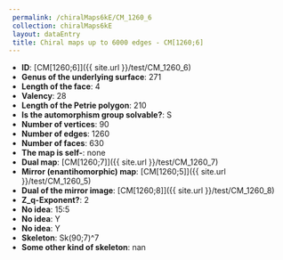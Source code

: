 ```yaml
--- 
 permalink: /chiralMaps6kE/CM_1260_6 
 collection: chiralMaps6kE
 layout: dataEntry
 title: Chiral maps up to 6000 edges - CM[1260;6]
---
```


- **ID**: [CM[1260;6]]({{ site.url }}/test/CM_1260_6)
- **Genus of the underlying surface**: 271
- **Length of the face**: 4
- **Valency**: 28
- **Length of the Petrie polygon**: 210
- **Is the automorphism group solvable?**: S
- **Number of vertices**: 90
- **Number of edges**: 1260
- **Number of faces**: 630
- **The map is self-**: none
- **Dual map**: [CM[1260;7]]({{ site.url }}/test/CM_1260_7)
- **Mirror (enantihomorphic) map**: [CM[1260;5]]({{ site.url }}/test/CM_1260_5)
- **Dual of the mirror image**: [CM[1260;8]]({{ site.url }}/test/CM_1260_8)
- **Z_q-Exponent?**: 2
- **No idea**:  15:5
- **No idea**: Y
- **No idea**: Y
- **Skeleton**: Sk(90;7)^7
- **Some other kind of skeleton**: nan
